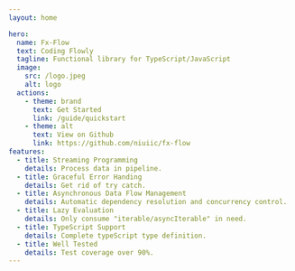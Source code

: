 ```yaml
---
layout: home

hero:
  name: Fx-Flow
  text: Coding Flowly
  tagline: Functional library for TypeScript/JavaScript
  image:
    src: /logo.jpeg
    alt: logo
  actions:
    - theme: brand
      text: Get Started
      link: /guide/quickstart
    - theme: alt
      text: View on Github
      link: https://github.com/niuiic/fx-flow
features:
  - title: Streaming Programming
    details: Process data in pipeline.
  - title: Graceful Error Handing
    details: Get rid of try catch.
  - title: Asynchronous Data Flow Management
    details: Automatic dependency resolution and concurrency control.
  - title: Lazy Evaluation
    details: Only consume "iterable/asyncIterable" in need.
  - title: TypeScript Support
    details: Complete typeScript type definition.
  - title: Well Tested
    details: Test coverage over 90%.
---
```

